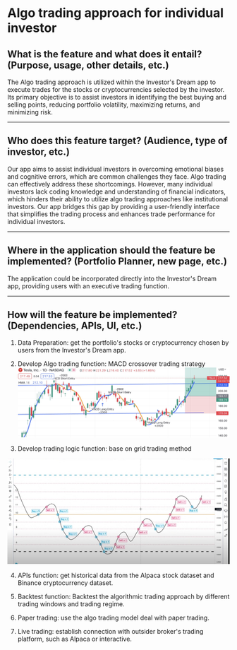 # Algo trading approach for individual investor

## What is the feature and what does it entail? (Purpose, usage, other details, etc.)
The Algo trading approach is utilized within the Investor's Dream app to execute trades for the stocks or cryptocurrencies selected by the investor. Its primary objective is to assist investors in identifying the best buying and selling points, reducing portfolio volatility, maximizing returns, and minimizing risk.

--------------------------------------------------------------------------

## Who does this feature target? (Audience, type of investor, etc.)
Our app aims to assist individual investors in overcoming emotional biases and cognitive errors, which are common challenges they face. Algo trading can effectively address these shortcomings. However, many individual investors lack coding knowledge and understanding of financial indicators, which hinders their ability to utilize algo trading approaches like institutional investors. Our app bridges this gap by providing a user-friendly interface that simplifies the trading process and enhances trade performance for individual investors.

--------------------------------------------------------------------------

## Where in the application should the feature be implemented? (Portfolio Planner, new page, etc.)
The application could be incorporated directly into the Investor's Dream app, providing users with an executive trading function.

--------------------------------------------------------------------------

## How will the feature be implemented? (Dependencies, APIs, UI, etc.)
1. Data Preparation: get the portfolio's stocks or cryptocurrency chosen by users from the Investor's Dream app.

2. Develop Algo trading function: MACD crossover trading strategy 
![MACD.jpeg](MACD.jpeg) 

3. Develop trading logic function: base on grid trading method

![grid_trade.jpeg](grid_trade.jpeg)  

4. APIs function: get historical data from the Alpaca stock dataset and Binance cryptocurrency dataset.

5. Backtest function: Backtest the algorithmic trading approach by different trading windows and trading regime.

6. Paper trading: use the algo trading model deal with paper trading.

7. Live trading: establish connection with outsider broker's trading platform, such as Alpaca or interactive.
